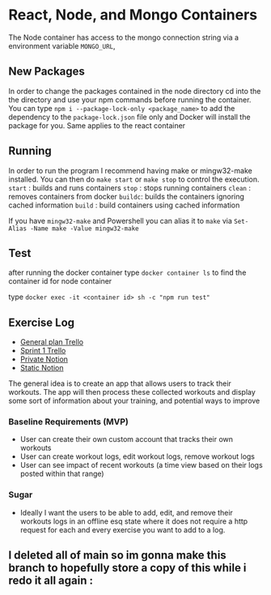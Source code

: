 # React, Node, and Mongo Containers
The Node container has access to the mongo connection string via a environment variable `MONGO_URL`, 


## New Packages
In order to change the packages contained in the node directory cd into the the directory and use your npm commands before running the container.
You can type `npm i --package-lock-only <package_name>` to add the dependency to the `package-lock.json` file only and Docker will install the package for you. Same applies to the react container

## Running
In order to run the program I recommend having make or mingw32-make installed. You can then do `make start` or `make stop` to control the execution. 
`start` : builds and runs containers
`stop`  : stops running containers
`clean` : removes containers from docker
`buildc`: builds the containers ignoring cached information
`build` : build containers using cached information

If you have `mingw32-make` and Powershell you can alias it to `make` via `Set-Alias -Name make -Value mingw32-make`

## Test 
after running the docker container type `docker container ls` to find the container id for node container

type `docker exec -it <container id> sh -c "npm run test"`

## Exercise Log
* [General plan Trello](https://trello.com/b/Ft4qThw4/exlog)
* [Sprint 1 Trello](https://trello.com/b/8lXIDQ55/exlogs1)
* [Private Notion](https://www.notion.so/Exercise-Log-d2a877039f5f4333b6b188be37c59342?pvs=4)
* [Static Notion]([https://gem-grass-508.notion.site/Frontend-2d464dc5e70b4b0b9f68ca97c8822cb9?pvs=4](https://gem-grass-508.notion.site/Exercise-Log-d2a877039f5f4333b6b188be37c59342?pvs=4))

The general idea is to create an app that allows users to track their workouts. The app will then  process these collected workouts and display some sort of information about your training, and potential ways to improve

### Baseline Requirements (MVP)
* User can create their own custom account that tracks their own workouts
* User can create workout logs, edit workout logs, remove workout logs
* User can see impact of recent workouts (a time view based on their logs posted within that range)

### Sugar
* Ideally I want the users to be able to add, edit, and remove their workouts logs in an offline esq state where it does not require a http request for each and every exercise you want to add to a log. 



## I deleted all of main so im gonna make this branch to hopefully store a copy of this while i redo it all again :
